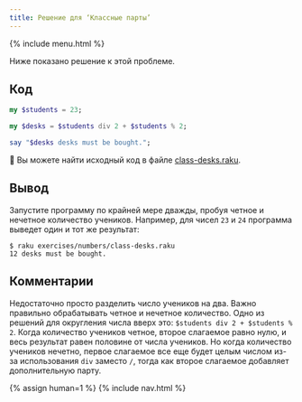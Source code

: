 ```yaml
---
title: Решение для ‘Классные парты’
---
```


{% include menu.html %}

Ниже показано решение к этой проблеме.

## Код

```raku
my $students = 23;

my $desks = $students div 2 + $students % 2;

say "$desks desks must be bought.";
```

🦋 Вы можете найти исходный код в файле [class-desks.raku](https://github.com/ash/raku-course/blob/master/exercises/numbers/class-desks.raku).

## Вывод

Запустите программу по крайней мере дважды, пробуя четное и нечетное количество
учеников. Например, для чисел `23` и `24` программа выведет один и тот же
результат:

```console
$ raku exercises/numbers/class-desks.raku
12 desks must be bought.
```

## Комментарии

Недостаточно просто разделить число учеников на два. Важно правильно
обрабатывать четное и нечетное количество. Одно из решений для округления числа
вверх это: `$students div 2 + $students % 2`. Когда количество учеников четное,
второе слагаемое равно нулю, и весь результат равен половине от числа
учеников. Но когда количество учеников нечетно, первое слагаемое все еще будет
целым числом из-за использования `div` заместо `/`, тогда как второе слагаемое
добавляет дополнительную парту.

{% assign human=1 %}
{% include nav.html %}
